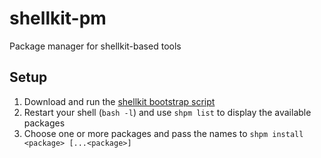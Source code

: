 # shellkit-pm
Package manager for shellkit-based tools

## Setup
1. Download and run the [shellkit bootstrap script](https://github.com/sanekits/shellkit-pm/releases/download/1.0.1/shellkit-bootstrap.sh)
2. Restart your shell (`bash -l`) and use `shpm list` to display the available packages
3. Choose one or more packages and pass the names to `shpm install <package> [...<package>]`


